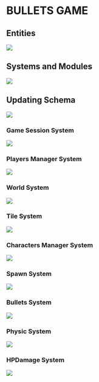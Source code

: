 # BULLETS GAME
## Entities
[![](https://mermaid.ink/img/pako:eNp9k1FvgjAQx78KuWckCgWRLHtQk-nDEhNdliy8XKAqWWlJV6LO-N1X6cApzXggd7__cdf7h54hEzmFBLZMHLI9SuVs5il39PO2dAaDZ2fF8ESlQSZu8ExwJQVjFsmEM90MM9XqXfpPSdfSTLipthbrShaKGmVTMDoVRzvH7HMnRc3znvxS8x6b1voAqodN3OC3pUGLVZdaz_8uJMuN0oSPS90LvytYcbfBo7qu8MDb8U1iG3Lvm17ahhertk_rinGi58ocS9xZfL82uDKjO08D7w-8vcGFksoSi1z_dOcrSUHtaUlTSHSY0y3WTKWQ8osuxVqJ9YlnkChZUxfqKkdF5wXuJJaQbJF9aVoh_xCibIt0CskZjpAQ3wtHEYmIHwTBJCbEhRMk8cQLgygaBVoIwpCMLy58N9-PvGEQxqE_nBCfxGMy9l2geaGEfDW3pLkslx83uvfd?type=png)](https://mermaid.live/edit#pako:eNp9k1FvgjAQx78KuWckCgWRLHtQk-nDEhNdliy8XKAqWWlJV6LO-N1X6cApzXggd7__cdf7h54hEzmFBLZMHLI9SuVs5il39PO2dAaDZ2fF8ESlQSZu8ExwJQVjFsmEM90MM9XqXfpPSdfSTLipthbrShaKGmVTMDoVRzvH7HMnRc3znvxS8x6b1voAqodN3OC3pUGLVZdaz_8uJMuN0oSPS90LvytYcbfBo7qu8MDb8U1iG3Lvm17ahhertk_rinGi58ocS9xZfL82uDKjO08D7w-8vcGFksoSi1z_dOcrSUHtaUlTSHSY0y3WTKWQ8osuxVqJ9YlnkChZUxfqKkdF5wXuJJaQbJF9aVoh_xCibIt0CskZjpAQ3wtHEYmIHwTBJCbEhRMk8cQLgygaBVoIwpCMLy58N9-PvGEQxqE_nBCfxGMy9l2geaGEfDW3pLkslx83uvfd)

## Systems and Modules
[![](https://mermaid.ink/img/pako:eNqFlVuPojAUx78K6bMaLoIOD5PMqtnxwY2Rmexmw0sDRyUpraElLit-9y0Ud0CK8gDl9Hf-58blgiIWA_LRnrBzdMSZMD6WITXk8blaBQUXkBrj8avxzrioF99xCgFwnjCqtnX0giRAFb8luIDshiq4p1GTP1lG4ramHlOCG0zx4Uu3wtuRjPFEouUPODfm8plfZ0PjvpDNwZHoKehiS9_Pdac7687WWyRkTbyJonwNZSybK9-wOCdQ6TcR1r_WO8hoLNFKZQfV8iurBh9GPxIC_Dn2LScERBe8Ly44ZYmAQLAM2lzPrApsxbkV0xp1LXhXsw7ZHgueRCt6SCi0W3vPvW-XOJUDeqQ1NEsdq-nHPVJ3tq1xawc-004jBkrohBhGFazPvXmUgiMTpS7lIa96mP_TVGxnGEr4UcP6qTbJLBghCa8ead1MBt12OTVYLowUn8r-N6Er1bgsgYuMFRpcnVsDejyJHthrzvMzGqEUshQnsfysXipLiMQRUgiRL5cx7HFORIhCepUozgULChohX2Q5jFB-irGAZYIPGU6Rv8eES-sJ09-MpTdI3iL_gv4g37InruW5lmmaLzPP9Wx3hArkj73pZOo5zsyyZ97cdaez6wj9rRWsiem4c9c257YzdV8c6QBxIt_ZjfoR1P-D6z8yugeP?type=png)](https://mermaid.live/edit#pako:eNqFlVuPojAUx78K6bMaLoIOD5PMqtnxwY2Rmexmw0sDRyUpraElLit-9y0Ud0CK8gDl9Hf-58blgiIWA_LRnrBzdMSZMD6WITXk8blaBQUXkBrj8avxzrioF99xCgFwnjCqtnX0giRAFb8luIDshiq4p1GTP1lG4ramHlOCG0zx4Uu3wtuRjPFEouUPODfm8plfZ0PjvpDNwZHoKehiS9_Pdac7687WWyRkTbyJonwNZSybK9-wOCdQ6TcR1r_WO8hoLNFKZQfV8iurBh9GPxIC_Dn2LScERBe8Ly44ZYmAQLAM2lzPrApsxbkV0xp1LXhXsw7ZHgueRCt6SCi0W3vPvW-XOJUDeqQ1NEsdq-nHPVJ3tq1xawc-004jBkrohBhGFazPvXmUgiMTpS7lIa96mP_TVGxnGEr4UcP6qTbJLBghCa8ead1MBt12OTVYLowUn8r-N6Er1bgsgYuMFRpcnVsDejyJHthrzvMzGqEUshQnsfysXipLiMQRUgiRL5cx7HFORIhCepUozgULChohX2Q5jFB-irGAZYIPGU6Rv8eES-sJ09-MpTdI3iL_gv4g37InruW5lmmaLzPP9Wx3hArkj73pZOo5zsyyZ97cdaez6wj9rRWsiem4c9c257YzdV8c6QBxIt_ZjfoR1P-D6z8yugeP)

## Updating Schema
[![](https://mermaid.ink/img/pako:eNqNU8FuozAQ_RXLZxIBSdrAoVKb5NBD1WhLLxty8MIk8a4xlW26pYh_X4PtANoeiiXEjN-8mfeMG5yVOeAYn1j5N7sQoVCyTTnST0ILeKmlguJwSGj2B8TxiGbz2R1KkqbpdlGXRrt34KptbVFiIPtLLWm242fKLYnJv-6fd03z-pYTRfkZ7UupaMnR86_fkCnZc0FPZui-CbdjUTYamIE8HgcWA9lohSRTIJ4IJ2cQDn7NS2R3_q99qBgDJV2JDR3OecamcpPx-P1Qxi_ZDW1n_gE8H0YxIJO7DvF4n3XCD4c9IzUIZELZHUjXZbMddblqQVsqtE3Onmt-3M_wf22LlbBxEsDhhFNhRXzJPDF1KmfipO3yMDbKAkbnO_g_7eGQQwO3hkOZvocIe7gAURCa6_-_6TIpVhcoIMWx_szhRCqmUpzyVkNJpcqXmmc4VqICD1e9JVtKzoIUOD4RJnX2jfCfZVk4kA5x3OAPHC_D-fJmFS7C9TIKwsCPlh6ucTwLbm7nq3Xgr1ehv_Jv10HYevizp_DnURjoIr38MFpEi4WHIaeqFE_mzvZXt_0H5epAog?type=png)](https://mermaid.live/edit#pako:eNqNU8FuozAQ_RXLZxIBSdrAoVKb5NBD1WhLLxty8MIk8a4xlW26pYh_X4PtANoeiiXEjN-8mfeMG5yVOeAYn1j5N7sQoVCyTTnST0ILeKmlguJwSGj2B8TxiGbz2R1KkqbpdlGXRrt34KptbVFiIPtLLWm242fKLYnJv-6fd03z-pYTRfkZ7UupaMnR86_fkCnZc0FPZui-CbdjUTYamIE8HgcWA9lohSRTIJ4IJ2cQDn7NS2R3_q99qBgDJV2JDR3OecamcpPx-P1Qxi_ZDW1n_gE8H0YxIJO7DvF4n3XCD4c9IzUIZELZHUjXZbMddblqQVsqtE3Onmt-3M_wf22LlbBxEsDhhFNhRXzJPDF1KmfipO3yMDbKAkbnO_g_7eGQQwO3hkOZvocIe7gAURCa6_-_6TIpVhcoIMWx_szhRCqmUpzyVkNJpcqXmmc4VqICD1e9JVtKzoIUOD4RJnX2jfCfZVk4kA5x3OAPHC_D-fJmFS7C9TIKwsCPlh6ucTwLbm7nq3Xgr1ehv_Jv10HYevizp_DnURjoIr38MFpEi4WHIaeqFE_mzvZXt_0H5epAog)

### Game Session System
[![](https://mermaid.ink/img/pako:eNqNk11vmzAUhv-K5atUIhkkJHxcbBdtLiotEsKr0DJ2YcVOigR2Zcw2RvnvNbZJoZ22cYFe-zzvOUf2cQdPnFAYw3PJf54esZDgy13OgPqQVKuCXRaLUQFE67rg7ObGEJ85Jhqw4m08bRjTcSXexhLc1HSxSBpcU8DP07Atj_ZdpyuPMbD_QZnse7BcfgRJiVsqDpjhCxWorSWtbFOZ8g0NgYyLksxMemcKo-xa5D_oZKB14_-iLf--R9P7Ie26lGLSWgRYZkxo7JOM2pYO5Y1tVv7vxR6S2657eCJYUgJuOWP0NCiD12qnYXKeSTnAcqWs9-iYfPtwX4MjFXx0fMrz7-84g82I6z2Ow6NRdatGqDMARtnhmY2UjWQWTkehD382XK-dGvX8dY-eDWct2X4ycdeGp_QsFRp44_jT_3UFHVhRUeGCqOfTDTs5lI-0ojmMlST0jJtS5jBnvUJxIzlq2QnGUjTUgY2-kbsCXwSuYHzGZa12nzA7cl6NkFrCuIO_YOytN6u1F0WBG7gbb711YAvjZeBHq5239b3AD11_F4a9A39rv7cKA2_rRqG_Dd3Nbh35DqSkkFwczHvXz75_AZzoQSk?type=png)](https://mermaid.live/edit#pako:eNqNk11vmzAUhv-K5atUIhkkJHxcbBdtLiotEsKr0DJ2YcVOigR2Zcw2RvnvNbZJoZ22cYFe-zzvOUf2cQdPnFAYw3PJf54esZDgy13OgPqQVKuCXRaLUQFE67rg7ObGEJ85Jhqw4m08bRjTcSXexhLc1HSxSBpcU8DP07Atj_ZdpyuPMbD_QZnse7BcfgRJiVsqDpjhCxWorSWtbFOZ8g0NgYyLksxMemcKo-xa5D_oZKB14_-iLf--R9P7Ie26lGLSWgRYZkxo7JOM2pYO5Y1tVv7vxR6S2657eCJYUgJuOWP0NCiD12qnYXKeSTnAcqWs9-iYfPtwX4MjFXx0fMrz7-84g82I6z2Ow6NRdatGqDMARtnhmY2UjWQWTkehD382XK-dGvX8dY-eDWct2X4ycdeGp_QsFRp44_jT_3UFHVhRUeGCqOfTDTs5lI-0ojmMlST0jJtS5jBnvUJxIzlq2QnGUjTUgY2-kbsCXwSuYHzGZa12nzA7cl6NkFrCuIO_YOytN6u1F0WBG7gbb711YAvjZeBHq5239b3AD11_F4a9A39rv7cKA2_rRqG_Dd3Nbh35DqSkkFwczHvXz75_AZzoQSk)

### Players Manager System
[![](https://mermaid.ink/img/pako:eNqFVMGO2jAQ_RXLl16AJUBYFmlboYAWDtCIhENLOFjEQNRgI9vZLQ38e8exA4HSlgOJZ957M2O_OMdrHlPcx5uUf6x3RCgUDiOG4PdG9jSgUiacBUep6H651CFkY6sVqtc_oyAY5XmgNNEm0OidMnU-G5UwARVLD5P1DyosMQzzXCd1sAT7KTlSUcLNysJ96ee5iXySyOdsq0mGBj2gekODpnMrNJ2bSBjazNhfPg0ERSRN0aGQkWhH3ik6gNSXKFpZ4tg3hNO3UXBCXkqJGKSpKayrSqvn3-NnX09oOA-XT0NOJRIZQzxTxfjwvBYASLXAMJFrzhhVvu2pyD0oW856mQw2xLxMZjDaRCJGP-xkulq1iO8ZLiArzQ7i-Kp_B1iUFN8zgTvwpZc8n1MSH-3JoSlhZAtPa4Hi5P7wkSXDeSI_YVu04cLypaVUfVD2UZ4-8vR-rRWN_wEuEh7YmQBQ2K5KX13isux3tar6T3o8Y6qQWOi6i0NMoNy1cIlDBvifYa_fARhBD6y30OwqmOGmsGk7EwIE7bQ6MpFXChjOGuneOa-vcLDeeDB7G51KQQO9ObxbnJE2sEdm_yv40f91hWt4T8WeJDFcLbmORFjt6J5GuA-vMd2QLFURjtgZoCRTPDiyNe4rkdEazooNHyZkK8i-DB4I-855dYn7Of6J-3XnpeE02y2n6zw7rW6n69bwEcJt1200X3qu03zutJzes3uu4V-FgtPotDo9t9tuui0HUppB40RxMTWXYXEnnn8DTHGfwQ?type=png)](https://mermaid.live/edit#pako:eNqFVMGO2jAQ_RXLl16AJUBYFmlboYAWDtCIhENLOFjEQNRgI9vZLQ38e8exA4HSlgOJZ957M2O_OMdrHlPcx5uUf6x3RCgUDiOG4PdG9jSgUiacBUep6H651CFkY6sVqtc_oyAY5XmgNNEm0OidMnU-G5UwARVLD5P1DyosMQzzXCd1sAT7KTlSUcLNysJ96ee5iXySyOdsq0mGBj2gekODpnMrNJ2bSBjazNhfPg0ERSRN0aGQkWhH3ik6gNSXKFpZ4tg3hNO3UXBCXkqJGKSpKayrSqvn3-NnX09oOA-XT0NOJRIZQzxTxfjwvBYASLXAMJFrzhhVvu2pyD0oW856mQw2xLxMZjDaRCJGP-xkulq1iO8ZLiArzQ7i-Kp_B1iUFN8zgTvwpZc8n1MSH-3JoSlhZAtPa4Hi5P7wkSXDeSI_YVu04cLypaVUfVD2UZ4-8vR-rRWN_wEuEh7YmQBQ2K5KX13isux3tar6T3o8Y6qQWOi6i0NMoNy1cIlDBvifYa_fARhBD6y30OwqmOGmsGk7EwIE7bQ6MpFXChjOGuneOa-vcLDeeDB7G51KQQO9ObxbnJE2sEdm_yv40f91hWt4T8WeJDFcLbmORFjt6J5GuA-vMd2QLFURjtgZoCRTPDiyNe4rkdEazooNHyZkK8i-DB4I-855dYn7Of6J-3XnpeE02y2n6zw7rW6n69bwEcJt1200X3qu03zutJzes3uu4V-FgtPotDo9t9tuui0HUppB40RxMTWXYXEnnn8DTHGfwQ)

### World System
[![](https://mermaid.ink/img/pako:eNqdVVtv2jAU_iuun0ACBuGm8LBJTdBWtRWIIKGN8OCRA2RKbGQ7a7OU_z7HcQiXVmqbB-Tzne98xzkXkuE1CwCP8CZiT-sd4RLNXZ8i9XwnMXggRMjocmkOqxVqNr-ih8U4yx4YCdCC8ShA479A5eFwFafJXk72ZC79DvY0Z09JIuA19jQiKXDxSCjZAvdSISFeLg2KDGwuOXWUkPYgh1EKawkBgk-ruZWcG4r1G4q7VITrMd2GFI56GjMyk8ljlk0SidgGyR2gmOzPFX5MXRKrvGV0YZno-0mW3YdRpNKy339U_iq2iFaNQc1W3qG8OcVpbiBdVHNNXV-NzhbjK8wrVTxHmNMsMRnUwciVJPdIcm-vU1V8p9QsE7pOKWAQVZwCme84expzznitVruoloZvbur1-kWQC0Jylk50YQrf_eRN1xlUsO48Z_nlTiBHrQFRveXffH9VuF5-jr0XNMsval4rH9MZkCA9H1PdppOZPjZmXm7MPIxAnNE1cjGEBauwVqtCQ1VOLdKePNHqimdCR_RS7cpRSYprTfEeUVMGR5dBfPxSpgs6vwsRSPjUBVznlfgPhN9W4beJWix5nttgF-U0aF5E013V2FqtGIRQaDOk23JC9TaUbm2UHrUcJ2HKoibMPw7Oa7-VhRs4Bh6TMFB_4VmO-FgtSgw-HqljABuSRNLHPj0oKkkk81K6xiPJE2jgZB8QCW5ItpzEJbgn9BdjpyYeZfgZj5qdjt1qW3273RnavV63O2jgVMFW12r1bLs_tIb9rt0eWP1DA__TEp1Wx7ba7Y7dHQx7A2swsBoYglAy_lh8dfTH5_Af-GUd7g?type=png)](https://mermaid.live/edit#pako:eNqdVVtv2jAU_iuun0ACBuGm8LBJTdBWtRWIIKGN8OCRA2RKbGQ7a7OU_z7HcQiXVmqbB-Tzne98xzkXkuE1CwCP8CZiT-sd4RLNXZ8i9XwnMXggRMjocmkOqxVqNr-ih8U4yx4YCdCC8ShA479A5eFwFafJXk72ZC79DvY0Z09JIuA19jQiKXDxSCjZAvdSISFeLg2KDGwuOXWUkPYgh1EKawkBgk-ruZWcG4r1G4q7VITrMd2GFI56GjMyk8ljlk0SidgGyR2gmOzPFX5MXRKrvGV0YZno-0mW3YdRpNKy339U_iq2iFaNQc1W3qG8OcVpbiBdVHNNXV-NzhbjK8wrVTxHmNMsMRnUwciVJPdIcm-vU1V8p9QsE7pOKWAQVZwCme84expzznitVruoloZvbur1-kWQC0Jylk50YQrf_eRN1xlUsO48Z_nlTiBHrQFRveXffH9VuF5-jr0XNMsval4rH9MZkCA9H1PdppOZPjZmXm7MPIxAnNE1cjGEBauwVqtCQ1VOLdKePNHqimdCR_RS7cpRSYprTfEeUVMGR5dBfPxSpgs6vwsRSPjUBVznlfgPhN9W4beJWix5nttgF-U0aF5E013V2FqtGIRQaDOk23JC9TaUbm2UHrUcJ2HKoibMPw7Oa7-VhRs4Bh6TMFB_4VmO-FgtSgw-HqljABuSRNLHPj0oKkkk81K6xiPJE2jgZB8QCW5ItpzEJbgn9BdjpyYeZfgZj5qdjt1qW3273RnavV63O2jgVMFW12r1bLs_tIb9rt0eWP1DA__TEp1Wx7ba7Y7dHQx7A2swsBoYglAy_lh8dfTH5_Af-GUd7g)

### Tile System
[![](https://mermaid.ink/img/pako:eNqdlNuO2jAQhl_F8jXQDSEcIu1WXYKWVWmJFBBqCRduYiCtEyPH2S0NvHvjQ0hCl1YqF8j-Z75_fJg4hwENMbThltDXYI8YBwvHT0DxW1FGQu-Ychyv13Ky2YB2-wHMFpM8n1EUgkVEcAomLzjh57Oipq6DYrTDJahmmnTmBfkxIgSHYP7tOw54E3b3xzQKJskuSrSBxJau4JaHEPEo2QGXpjyiiXZQ9bH0UC7F-kC7U3Ae5nKFuEi6v38Ap_H0w-enyQmUqsqvp5XcIwp-7BjNklDtsYFXwTEmpHK5hqTZ2KtWs0KEvOEn5KZTlag8VpObobkOFWerlOdUpKzfPafSGLz3_Y2KnL5MvBNwcMoZPYqYJivhr-uq50k_RyxLxcQVKfGpfg6SJrMo5ZegwCthubhYFJvM8zHDiGNZ-dJYsgf-bI31Wmmbjea9ivcO6DVpGkipJFW8JB1RWe_u_0rPq9LNvpYG19_E1AVqWPLLRb2_a19Vqh3GJCpmLkFHzEoXpQmL8gSrLhZIxlgR15pKuLoYmXfjvm4Dj3I4piSLEy2oUkLXT0fZODK-ugZW_wBqXaKXUQPUZWZsiwIsx2KH2uU6TbVqI6d5LLVgdYxv_Vcz2IIxZjGKwuLVzIXiQ77HMfahXQxDvEUZ4T70k3ORijJOvWMSQJuzDLdgJi4ZOxHaMRSX4gElXymtT6Gdw5_QtszO0BwMB5bZ73eNu1GvBY_Qbg97Zqc7GPWM4ahnmUbXOrfgL2lgdAbdoWFaVt8yekb_rt9tQRxGnLJP6pmXr_35N0aG8Do?type=png)](https://mermaid.live/edit#pako:eNqdlNuO2jAQhl_F8jXQDSEcIu1WXYKWVWmJFBBqCRduYiCtEyPH2S0NvHvjQ0hCl1YqF8j-Z75_fJg4hwENMbThltDXYI8YBwvHT0DxW1FGQu-Ychyv13Ky2YB2-wHMFpM8n1EUgkVEcAomLzjh57Oipq6DYrTDJahmmnTmBfkxIgSHYP7tOw54E3b3xzQKJskuSrSBxJau4JaHEPEo2QGXpjyiiXZQ9bH0UC7F-kC7U3Ae5nKFuEi6v38Ap_H0w-enyQmUqsqvp5XcIwp-7BjNklDtsYFXwTEmpHK5hqTZ2KtWs0KEvOEn5KZTlag8VpObobkOFWerlOdUpKzfPafSGLz3_Y2KnL5MvBNwcMoZPYqYJivhr-uq50k_RyxLxcQVKfGpfg6SJrMo5ZegwCthubhYFJvM8zHDiGNZ-dJYsgf-bI31Wmmbjea9ivcO6DVpGkipJFW8JB1RWe_u_0rPq9LNvpYG19_E1AVqWPLLRb2_a19Vqh3GJCpmLkFHzEoXpQmL8gSrLhZIxlgR15pKuLoYmXfjvm4Dj3I4piSLEy2oUkLXT0fZODK-ugZW_wBqXaKXUQPUZWZsiwIsx2KH2uU6TbVqI6d5LLVgdYxv_Vcz2IIxZjGKwuLVzIXiQ77HMfahXQxDvEUZ4T70k3ORijJOvWMSQJuzDLdgJi4ZOxHaMRSX4gElXymtT6Gdw5_QtszO0BwMB5bZ73eNu1GvBY_Qbg97Zqc7GPWM4ahnmUbXOrfgL2lgdAbdoWFaVt8yekb_rt9tQRxGnLJP6pmXr_35N0aG8Do)

### Characters Manager System
[![](https://mermaid.ink/img/pako:eNqVVE1z2jAQ_SsenYFJsAHjmWSG2G5yKDWDC4dCDqq9gDq2xchyUsfhv1eyZAMJpVMOHvbjvX27K6lCEY0BOWiT0Ndohxk3vnvrzBC_WYJLYHlY5hzS1UqbxhRneAvs-dnodu-N0PWrKtzj18xwBRpHHJjhv0DGD4cLNDVmLjFzyP8P5UmUBwlw-Buo1jGlcZGAKhSqSjguL0EUaBJxQrO2TW3q9qYTQTClLyTb6sTzilfBoQSHO8ovQme7MieRn21JBu2Ma5-GL2aBwC_2Meay_IzmNUnw8xdEPK_JQLAZshHdv-sb3Z6Augwwh7ZlFfWaqBrih6joVGNxEhWJgC8hoTnh5RdGU48wUVQlLIKlLtdCHnzl-VBXRwOdFuqs-VGnF2ht55K0zkAD5CSU6xF4m5R_JXkjyfWbGQjKqlI6DI9kOCWRHpkYlRzrtblrCjl3TaGgzeZqgqeZh1NxBdRBW60au4F7wfGg_hOuJ9leotPMk-Os5xAs9YFomeWSIrGkM-DnFltlV-Nij23jD0UiOjijVa686VubTdsL12_F6R0xyM8I3IQIQ13tZvTKJ0m0hna9NeTTwi8ftLu7e-PdfZp8e_S99xMOLa1WNZOnWd6gK9mNikvfo4U6KAWWYhKLh7OSnjXiO0hhjRzxN4YNLhK-RuvsIFJxwWlYZhFyOCugg4pajUfwluEUORuc5MK7x9kPStMmSZjIqdBv5Azt3vjGHt1a_bFlmeawg0rkDG56tnDYZt8a2NZ4eHvooLcaLgKjoWmObcvsmwPTHFkdBDHhlE3VQ1-_94c_rfL1jQ?type=png)](https://mermaid.live/edit#pako:eNqVVE1z2jAQ_SsenYFJsAHjmWSG2G5yKDWDC4dCDqq9gDq2xchyUsfhv1eyZAMJpVMOHvbjvX27K6lCEY0BOWiT0Ndohxk3vnvrzBC_WYJLYHlY5hzS1UqbxhRneAvs-dnodu-N0PWrKtzj18xwBRpHHJjhv0DGD4cLNDVmLjFzyP8P5UmUBwlw-Buo1jGlcZGAKhSqSjguL0EUaBJxQrO2TW3q9qYTQTClLyTb6sTzilfBoQSHO8ovQme7MieRn21JBu2Ma5-GL2aBwC_2Meay_IzmNUnw8xdEPK_JQLAZshHdv-sb3Z6Augwwh7ZlFfWaqBrih6joVGNxEhWJgC8hoTnh5RdGU48wUVQlLIKlLtdCHnzl-VBXRwOdFuqs-VGnF2ht55K0zkAD5CSU6xF4m5R_JXkjyfWbGQjKqlI6DI9kOCWRHpkYlRzrtblrCjl3TaGgzeZqgqeZh1NxBdRBW60au4F7wfGg_hOuJ9leotPMk-Os5xAs9YFomeWSIrGkM-DnFltlV-Nij23jD0UiOjijVa686VubTdsL12_F6R0xyM8I3IQIQ13tZvTKJ0m0hna9NeTTwi8ftLu7e-PdfZp8e_S99xMOLa1WNZOnWd6gK9mNikvfo4U6KAWWYhKLh7OSnjXiO0hhjRzxN4YNLhK-RuvsIFJxwWlYZhFyOCugg4pajUfwluEUORuc5MK7x9kPStMmSZjIqdBv5Azt3vjGHt1a_bFlmeawg0rkDG56tnDYZt8a2NZ4eHvooLcaLgKjoWmObcvsmwPTHFkdBDHhlE3VQ1-_94c_rfL1jQ)

### Spawn System
[![](https://mermaid.ink/img/pako:eNptUlFPgzAQ_ivNPcMCbIyNxCULEH3RmeCTYw8VblvNaJdS1In8dwtFUSNNyN3X7777em0DuSgQQtifxGt-pFKRhzjjRH8P7ITppVJYbrddXO12xLZXJEqTpokkUoUkPdNXXpHkBblqW1MXaRWaK5TVLeX0gPJLZNwgw86gmEZasZcai39rDsppQuxJV4Bq6Hx1tSIf0c367jqJPwY7hqxFDTk6ClGhke-Ba1T3omKKCT62M9R4k_GhV7z5PmXMOC1ZTjZPz5hrT73p--OlYnnCD4x_j8lgu93gwFi0_3ro8lpKfbweGPr9QHrKWvfug__sdi7NGqfz-z9mYEGJsqSs0NfcdEgG6oglZhDqsMA9rU8qg4y3mkprJdILzyFUskYL6nOhRxAzepC0hHBPT5VGz5Q_ClF-kXQKYQNvELrL-cRxp4vA8aZLzw8WFlwgtF1nOgmC2cydOXPPby1476vdieMEge8tF57ju3Pf9S3Agikhb82r7B9n-wmrjte1?type=png)](https://mermaid.live/edit#pako:eNptUlFPgzAQ_ivNPcMCbIyNxCULEH3RmeCTYw8VblvNaJdS1In8dwtFUSNNyN3X7777em0DuSgQQtifxGt-pFKRhzjjRH8P7ITppVJYbrddXO12xLZXJEqTpokkUoUkPdNXXpHkBblqW1MXaRWaK5TVLeX0gPJLZNwgw86gmEZasZcai39rDsppQuxJV4Bq6Hx1tSIf0c367jqJPwY7hqxFDTk6ClGhke-Ba1T3omKKCT62M9R4k_GhV7z5PmXMOC1ZTjZPz5hrT73p--OlYnnCD4x_j8lgu93gwFi0_3ro8lpKfbweGPr9QHrKWvfug__sdi7NGqfz-z9mYEGJsqSs0NfcdEgG6oglZhDqsMA9rU8qg4y3mkprJdILzyFUskYL6nOhRxAzepC0hHBPT5VGz5Q_ClF-kXQKYQNvELrL-cRxp4vA8aZLzw8WFlwgtF1nOgmC2cydOXPPby1476vdieMEge8tF57ju3Pf9S3Agikhb82r7B9n-wmrjte1)

### Bullets System
[![](https://mermaid.ink/img/pako:eNqFkt9vmzAQx_8Vy88kCiQwhtRKDUattHWJVPKykgcXLok7bCow25jL_14bcLL1YeUB-Xt3n_thn8J5VQCO8KGsfuUnWkuUkkwg_cVa0VxC3dxTQY9QP3SNBP74eHGgybPfo9nsGsXrRKm4BioBrduyBImSnyBk348Z77aEch1vE41qgslGw1-Ypgq0eXqG_B2cMn4GU5b_OFdNU6WMExnrv8w0yDpBV1fX6DW-u_l2m5DXqbnm4p7NTftkM1p0K_8DjHsAbHyajvoW5FfWyFHs1kkmpgpkc74XwgTlLJ9G7PthhO2pa1hupxvVfm-rKUVAV4d31_IhuTPPsXspqGTiaEcYaLB4XDKda1vS7q_nHWwmyZjGgrPLhNZl_tjBHGpOWaG3SBlLhuUJOGQ40scCDrQtZYYz0etQ2srqoRM5jmTdgoNb0x4QRo815Tg60LLR1hcqvlcVt0Fa4kjh3zhyP3lz1wsWvhf6wWrlLx3c4cjzg3noLsJQH8Kl_3nVO_jPwC_mvh8GwWLpuUHo-p4XOBgKJqv6flz7Yfv7N2Kk9uY?type=png)](https://mermaid.live/edit#pako:eNqFkt9vmzAQx_8Vy88kCiQwhtRKDUattHWJVPKykgcXLok7bCow25jL_14bcLL1YeUB-Xt3n_thn8J5VQCO8KGsfuUnWkuUkkwg_cVa0VxC3dxTQY9QP3SNBP74eHGgybPfo9nsGsXrRKm4BioBrduyBImSnyBk348Z77aEch1vE41qgslGw1-Ypgq0eXqG_B2cMn4GU5b_OFdNU6WMExnrv8w0yDpBV1fX6DW-u_l2m5DXqbnm4p7NTftkM1p0K_8DjHsAbHyajvoW5FfWyFHs1kkmpgpkc74XwgTlLJ9G7PthhO2pa1hupxvVfm-rKUVAV4d31_IhuTPPsXspqGTiaEcYaLB4XDKda1vS7q_nHWwmyZjGgrPLhNZl_tjBHGpOWaG3SBlLhuUJOGQ40scCDrQtZYYz0etQ2srqoRM5jmTdgoNb0x4QRo815Tg60LLR1hcqvlcVt0Fa4kjh3zhyP3lz1wsWvhf6wWrlLx3c4cjzg3noLsJQH8Kl_3nVO_jPwC_mvh8GwWLpuUHo-p4XOBgKJqv6flz7Yfv7N2Kk9uY)

### Physic System
[![](https://mermaid.ink/img/pako:eNqNVU1z2jAQ_SsanYECiYnrmaTT2p4mB2ImkDIt5qCaJbiVLcaWSajgv1eyZPMZJhwY7-57u2-1K1vgiM0AO3hO2Wu0IBlHIy9Mkfx9KygFng_XOYdkMjHmdIqazTvkeoEQbgaEA_LilCRxhILffyDi2-0ZesnxAl8ID6QXDBb5K0hrxnBJXtOqXGl8vJorpZOIQ9YnKXmBrEpT-3NkIialFKOZo5hChVbPdc2xX9ccE0rzQ7E7mk43LnvLecbW5-HJXpXob61jNBJCBZHy7jimKy9At7d3aOPef3387nsb5K3L7nXzuUbJVj6Akv0coZRMF6RUk-YSwHQxQs2WFN1nqzh98Um0MHM85A1YHvOYGdIJuEzx8BT0J58echQUHLG5nM7ySxhOL1GeB9XMFFn7Nj_94QYFQf8k8Bhs0MPYLWu4jNI4l4ryuoQM7Wd4gpzRFdTAix0dcV2_Oh-pQwjTEF8ASsgSgR5pOewxy-isWoPSmBo5rlq2uri_x7kfeCSRi1vRtFXx1JkI8bycES5PTOlUMs3l0DsIVabdyu64etXPXp4j0MF9rho-XDSdrMgyqV67THP7rhJ0eJ6n8R9AFWL9Xny4IEvQwXpJdXX1JA-ySNLaflfqhfU4zPoOUEPP_e8s3MAJZAmJZ_IlK5QnxHI1EgixIx9nMCcF5SEO062EkoKz4TqNsMOzAhq4UIMFLyYvGUmwMyc0l94lSX8xllQgaWJH4Dfs3FitnmV17U6717M_X1tXDbzGTrNrdVtWu3NjW90b-6rbvto28L8yQafVubYtu2P3rG772rZ7DQyzmLOsr78K5cdh-x8Zd_oH?type=png)](https://mermaid.live/edit#pako:eNqNVU1z2jAQ_SsanYECiYnrmaTT2p4mB2ImkDIt5qCaJbiVLcaWSajgv1eyZPMZJhwY7-57u2-1K1vgiM0AO3hO2Wu0IBlHIy9Mkfx9KygFng_XOYdkMjHmdIqazTvkeoEQbgaEA_LilCRxhILffyDi2-0ZesnxAl8ID6QXDBb5K0hrxnBJXtOqXGl8vJorpZOIQ9YnKXmBrEpT-3NkIialFKOZo5hChVbPdc2xX9ccE0rzQ7E7mk43LnvLecbW5-HJXpXob61jNBJCBZHy7jimKy9At7d3aOPef3387nsb5K3L7nXzuUbJVj6Akv0coZRMF6RUk-YSwHQxQs2WFN1nqzh98Um0MHM85A1YHvOYGdIJuEzx8BT0J58echQUHLG5nM7ySxhOL1GeB9XMFFn7Nj_94QYFQf8k8Bhs0MPYLWu4jNI4l4ryuoQM7Wd4gpzRFdTAix0dcV2_Oh-pQwjTEF8ASsgSgR5pOewxy-isWoPSmBo5rlq2uri_x7kfeCSRi1vRtFXx1JkI8bycES5PTOlUMs3l0DsIVabdyu64etXPXp4j0MF9rho-XDSdrMgyqV67THP7rhJ0eJ6n8R9AFWL9Xny4IEvQwXpJdXX1JA-ySNLaflfqhfU4zPoOUEPP_e8s3MAJZAmJZ_IlK5QnxHI1EgixIx9nMCcF5SEO062EkoKz4TqNsMOzAhq4UIMFLyYvGUmwMyc0l94lSX8xllQgaWJH4Dfs3FitnmV17U6717M_X1tXDbzGTrNrdVtWu3NjW90b-6rbvto28L8yQafVubYtu2P3rG772rZ7DQyzmLOsr78K5cdh-x8Zd_oH)

### HPDamage System
[![](https://mermaid.ink/img/pako:eNqllG1v2jAQgP-K5c_AVgJpEqmdSpKNaupApdI0Ej548QGZHLtynHUZ4b_PwYkIFaiVlkiW7-65F99Z3uFEUMAeXjPxkmyJVOgpiDnS36RgDFS-KHMFWRQ14mqF-v1b5M_C3c6XQBSg2c9fkCgU_gau9nvj7OtQJFEg8wfCyQakCfMu36eUQZu13v9nzig6GlBjaSI-1hED0Oc6H3G-LfM0Cfkm5RBFRmqLqWsRjKV5KvjRq6lkFqL-QFN3lDZxb25uUeVP7759CasmV27gxxY2hbzJ-w3-OZW5MpZTwwISwWnX0kENcu9PgujDfY58wtEEdOpcSVEC_RTHK-PTjfJupxoxcPUjXFSaZEnB9MACkum-d08VVGg6bwp_RZls0_nykG06R0uQopNEW7pJun27QMzCdjRBPfKvqb7L9NXID2P9LiSj5t60Hk3zzdQLKTV8sbfnkdNWnmdOVAdIn7vf9OESYvp1yfrGvMxfu55bjxLu4QxkRlKqn4ldrYmx2kIGMfb0lsKaFEzFOOZ7jZJCiUXJE-wpWUAPF8-0HmxKNpJk2FsTlmvtM-FLIbIW0iL2dvgP9q5G9sByLMsdWnpxRpbTwyX2nMH4eji0R_b1lTUc285o38N_DwE-DhzXdUe2a2nt2OphoKkS8sG8aofHbf8PZeGM8A?type=png)](https://mermaid.live/edit#pako:eNqllG1v2jAQgP-K5c_AVgJpEqmdSpKNaupApdI0Ej548QGZHLtynHUZ4b_PwYkIFaiVlkiW7-65F99Z3uFEUMAeXjPxkmyJVOgpiDnS36RgDFS-KHMFWRQ14mqF-v1b5M_C3c6XQBSg2c9fkCgU_gau9nvj7OtQJFEg8wfCyQakCfMu36eUQZu13v9nzig6GlBjaSI-1hED0Oc6H3G-LfM0Cfkm5RBFRmqLqWsRjKV5KvjRq6lkFqL-QFN3lDZxb25uUeVP7759CasmV27gxxY2hbzJ-w3-OZW5MpZTwwISwWnX0kENcu9PgujDfY58wtEEdOpcSVEC_RTHK-PTjfJupxoxcPUjXFSaZEnB9MACkum-d08VVGg6bwp_RZls0_nykG06R0uQopNEW7pJun27QMzCdjRBPfKvqb7L9NXID2P9LiSj5t60Hk3zzdQLKTV8sbfnkdNWnmdOVAdIn7vf9OESYvp1yfrGvMxfu55bjxLu4QxkRlKqn4ldrYmx2kIGMfb0lsKaFEzFOOZ7jZJCiUXJE-wpWUAPF8-0HmxKNpJk2FsTlmvtM-FLIbIW0iL2dvgP9q5G9sByLMsdWnpxRpbTwyX2nMH4eji0R_b1lTUc285o38N_DwE-DhzXdUe2a2nt2OphoKkS8sG8aofHbf8PZeGM8A)



